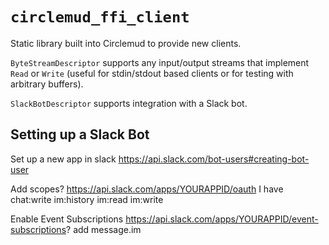 # `circlemud_ffi_client`

Static library built into Circlemud to provide new clients.

`ByteStreamDescriptor` supports any input/output streams that implement `Read` or `Write` (useful for stdin/stdout based clients or for testing with arbitrary buffers).

`SlackBotDescriptor` supports integration with a Slack bot.

## Setting up a Slack Bot

Set up a new app in slack https://api.slack.com/bot-users#creating-bot-user

Add scopes? https://api.slack.com/apps/YOURAPPID/oauth
I have
chat:write
im:history
im:read
im:write

Enable Event Subscriptions https://api.slack.com/apps/YOURAPPID/event-subscriptions?
add message.im
